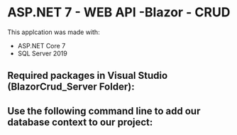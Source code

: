 # ASP.NET 7 - WEB API -Blazor - CRUD

This applcation was made with:
- ASP.NET Core 7
- SQL Server 2019

Required packages in Visual Studio (BlazorCrud_Server Folder):
- 

Use the following command line to add our database context to our project:
- 